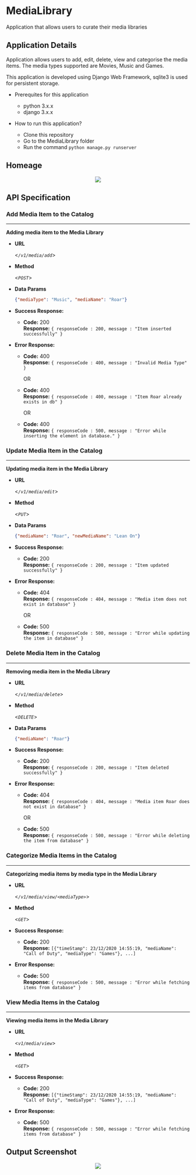 # MediaLibrary

Application that allows users to curate their media libraries

## Application Details


Application allows users to add, edit, delete, view and categorise the media items. The media types supported are Movies, Music and Games. 

This application is developed using Django Web Framework, sqlite3 is used for persistent storage.


- Prerequites for this application
  - python 3.x.x
  - django 3.x.x


- How to run this application?
  - Clone this repository
  - Go to the MediaLibrary folder
  - Run the command `python manage.py runserver`

## Homeage

<p align="center">
  <img src="./MediaLibrary/HomePage.png">
</p>

## API Specification


### Add Media Item to the Catalog
---

**Adding media item to the Media Library**

* **URL**

  <_`/v1/media/add`_>

* **Method**

  <_`POST`_>

* **Data Params**

  ```json
  {"mediaType": "Music", "mediaName": "Roar"}
  ```

* **Success Response:**

  * **Code:** 200 <br />
    **Response:** `{ responseCode : 200, message : "Item inserted successfully" }`
 
* **Error Response:**
    
  * **Code:** 400 <br />
    **Response:** `{ responseCode : 400, message : "Invalid Media Type" }`
    
    OR
    
  * **Code:** 400 <br />
    **Response:** `{ responseCode : 400, message : "Item Roar already exists in db" }`
    
    OR 
    
  * **Code:** 400 <br />
    **Response:** `{ responseCode : 500, message : "Error while inserting the element in database." }`
    
    
    
    
 ### Update Media Item in the Catalog
---

**Updating media item in the Media Library**

* **URL**

  <_`/v1/media/edit`_>

* **Method**

  <_`PUT`_>

* **Data Params**

  ```json
  {"mediaName": "Roar", "newMediaName": "Lean On"}
  ```


* **Success Response:**

  * **Code:** 200 <br />
    **Response:** `{ responseCode : 200, message : "Item updated successfully" }`
 
* **Error Response:**
  
  * **Code:** 404 <br />
    **Response:** `{ responseCode : 404, message : "Media item does not exist in database" }`
    
    OR
    
  * **Code:** 500 <br />
    **Response:** `{ responseCode : 500, message : "Error while updating the item in database" }`
    
    
    
### Delete Media Item in the Catalog
---

**Removing media item in the Media Library**

* **URL**

  <_`/v1/media/delete`_>

* **Method**

  <_`DELETE`_>

* **Data Params**

  ```json
  {"mediaName": "Roar"}
  ```


* **Success Response:**

  * **Code:** 200 <br />
    **Response:** `{ responseCode : 200, message : "Item deleted successfully" }`
 
* **Error Response:**
  
  * **Code:** 404 <br />
    **Response:** `{ responseCode : 404, message : "Media item Roar does not exist in database" }`
    
    OR
    
  * **Code:** 500 <br />
    **Response:** `{ responseCode : 500, message : "Error while deleting the item from database" }`
    

    
### Categorize Media Items in the Catalog
---

**Categorizing media items by media type in the Media Library**

* **URL**

  <_`/v1/media/view/<mediaType>`_>

* **Method**

  <_`GET`_>

* **Success Response:**

  * **Code:** 200 <br />
    **Response:** `[{"timeStamp": 23/12/2020 14:55:19, "mediaName": "Call of Duty", "mediaType": "Games"}, ...]`
 
* **Error Response:**
  
  * **Code:** 500 <br />
    **Response:** `{ responseCode : 500, message : "Error while fetching items from database" }`
    
 
 ### View Media Items in the Catalog
---

**Viewing media items in the Media Library**

* **URL**

  <_`v1/media/view`_>

* **Method**

  <_`GET`_>

* **Success Response:**

  * **Code:** 200 <br />
    **Response:** `[{"timeStamp": 23/12/2020 14:55:19, "mediaName": "Call of Duty", "mediaType": "Games"}, ...]`
 
* **Error Response:**
  
  * **Code:** 500 <br />
    **Response:** `{ responseCode : 500, message : "Error while fetching items from database" }`


## Output Screenshot

  <p align="center">
    <img src="./MediaLibrary/Output.png">
  </p>
